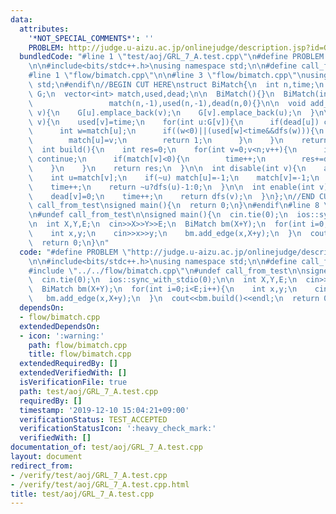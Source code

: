```yaml
---
data:
  attributes:
    '*NOT_SPECIAL_COMMENTS*': ''
    PROBLEM: http://judge.u-aizu.ac.jp/onlinejudge/description.jsp?id=GRL_7_A
  bundledCode: "#line 1 \"test/aoj/GRL_7_A.test.cpp\"\n#define PROBLEM \"http://judge.u-aizu.ac.jp/onlinejudge/description.jsp?id=GRL_7_A\"\
    \n\n#include<bits/stdc++.h>\nusing namespace std;\n\n#define call_from_test\n\
    #line 1 \"flow/bimatch.cpp\"\n\n#line 3 \"flow/bimatch.cpp\"\nusing namespace\
    \ std;\n#endif\n//BEGIN CUT HERE\nstruct BiMatch{\n  int n,time;\n  vector<vector<int>>\
    \ G;\n  vector<int> match,used,dead;\n\n  BiMatch(){}\n  BiMatch(int n):n(n),time(0),G(n),\n\
    \                 match(n,-1),used(n,-1),dead(n,0){}\n\n  void add_edge(int u,int\
    \ v){\n    G[u].emplace_back(v);\n    G[v].emplace_back(u);\n  }\n\n  int dfs(int\
    \ v){\n    used[v]=time;\n    for(int u:G[v]){\n      if(dead[u]) continue;\n\
    \      int w=match[u];\n      if((w<0)||(used[w]<time&&dfs(w))){\n        match[v]=u;\n\
    \        match[u]=v;\n        return 1;\n      }\n    }\n    return 0;\n  }\n\n\
    \  int build(){\n    int res=0;\n    for(int v=0;v<n;v++){\n      if(dead[v])\
    \ continue;\n      if(match[v]<0){\n        time++;\n        res+=dfs(v);\n  \
    \    }\n    }\n    return res;\n  }\n\n  int disable(int v){\n    assert(!dead[v]);\n\
    \    int u=match[v];\n    if(~u) match[u]=-1;\n    match[v]=-1;\n    dead[v]=1;\n\
    \    time++;\n    return ~u?dfs(u)-1:0;\n  }\n\n  int enable(int v){\n    assert(dead[v]);\n\
    \    dead[v]=0;\n    time++;\n    return dfs(v);\n  }\n};\n//END CUT HERE\n#ifndef\
    \ call_from_test\nsigned main(){\n  return 0;\n}\n#endif\n#line 8 \"test/aoj/GRL_7_A.test.cpp\"\
    \n#undef call_from_test\n\nsigned main(){\n  cin.tie(0);\n  ios::sync_with_stdio(0);\n\
    \n  int X,Y,E;\n  cin>>X>>Y>>E;\n  BiMatch bm(X+Y);\n  for(int i=0;i<E;i++){\n\
    \    int x,y;\n    cin>>x>>y;\n    bm.add_edge(x,X+y);\n  }\n  cout<<bm.build()<<endl;\n\
    \  return 0;\n}\n"
  code: "#define PROBLEM \"http://judge.u-aizu.ac.jp/onlinejudge/description.jsp?id=GRL_7_A\"\
    \n\n#include<bits/stdc++.h>\nusing namespace std;\n\n#define call_from_test\n\
    #include \"../../flow/bimatch.cpp\"\n#undef call_from_test\n\nsigned main(){\n\
    \  cin.tie(0);\n  ios::sync_with_stdio(0);\n\n  int X,Y,E;\n  cin>>X>>Y>>E;\n\
    \  BiMatch bm(X+Y);\n  for(int i=0;i<E;i++){\n    int x,y;\n    cin>>x>>y;\n \
    \   bm.add_edge(x,X+y);\n  }\n  cout<<bm.build()<<endl;\n  return 0;\n}\n"
  dependsOn:
  - flow/bimatch.cpp
  extendedDependsOn:
  - icon: ':warning:'
    path: flow/bimatch.cpp
    title: flow/bimatch.cpp
  extendedRequiredBy: []
  extendedVerifiedWith: []
  isVerificationFile: true
  path: test/aoj/GRL_7_A.test.cpp
  requiredBy: []
  timestamp: '2019-12-10 15:04:21+09:00'
  verificationStatus: TEST_ACCEPTED
  verificationStatusIcon: ':heavy_check_mark:'
  verifiedWith: []
documentation_of: test/aoj/GRL_7_A.test.cpp
layout: document
redirect_from:
- /verify/test/aoj/GRL_7_A.test.cpp
- /verify/test/aoj/GRL_7_A.test.cpp.html
title: test/aoj/GRL_7_A.test.cpp
---
```

